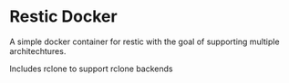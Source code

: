 # Restic Docker

A simple docker container for restic with the goal of supporting multiple architechtures.

Includes rclone to support rclone backends

